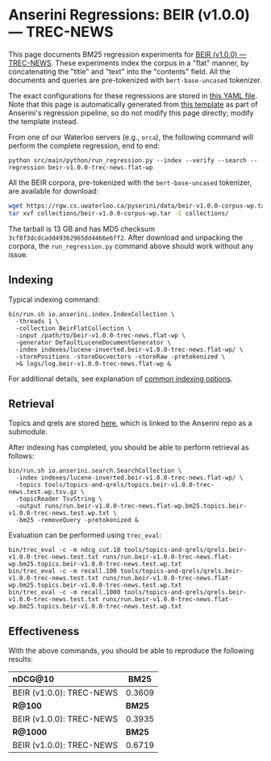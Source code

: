# Anserini Regressions: BEIR (v1.0.0) &mdash; TREC-NEWS

This page documents BM25 regression experiments for [BEIR (v1.0.0) &mdash; TREC-NEWS](http://beir.ai/).
These experiments index the corpus in a "flat" manner, by concatenating the "title" and "text" into the "contents" field.
All the documents and queries are pre-tokenized with `bert-base-uncased` tokenizer.

The exact configurations for these regressions are stored in [this YAML file](../../src/main/resources/regression/beir-v1.0.0-trec-news.flat-wp.yaml).
Note that this page is automatically generated from [this template](../../src/main/resources/docgen/templates/beir-v1.0.0-trec-news.flat-wp.template) as part of Anserini's regression pipeline, so do not modify this page directly; modify the template instead.

From one of our Waterloo servers (e.g., `orca`), the following command will perform the complete regression, end to end:

```
python src/main/python/run_regression.py --index --verify --search --regression beir-v1.0.0-trec-news.flat-wp
```

All the BEIR corpora, pre-tokenized with the `bert-base-uncased` tokenizer, are available for download:

```bash
wget https://rgw.cs.uwaterloo.ca/pyserini/data/beir-v1.0.0-corpus-wp.tar -P collections/
tar xvf collections/beir-v1.0.0-corpus-wp.tar -C collections/
```

The tarball is 13 GB and has MD5 checksum `3cf8f3dcdcadd49362965dd4466e6ff2`.
After download and unpacking the corpora, the `run_regression.py` command above should work without any issue.

## Indexing

Typical indexing command:

```
bin/run.sh io.anserini.index.IndexCollection \
  -threads 1 \
  -collection BeirFlatCollection \
  -input /path/to/beir-v1.0.0-trec-news.flat-wp \
  -generator DefaultLuceneDocumentGenerator \
  -index indexes/lucene-inverted.beir-v1.0.0-trec-news.flat-wp/ \
  -storePositions -storeDocvectors -storeRaw -pretokenized \
  >& logs/log.beir-v1.0.0-trec-news.flat-wp &
```

For additional details, see explanation of [common indexing options](../../docs/common-indexing-options.md).

## Retrieval

Topics and qrels are stored [here](https://github.com/castorini/anserini-tools/tree/master/topics-and-qrels), which is linked to the Anserini repo as a submodule.

After indexing has completed, you should be able to perform retrieval as follows:

```
bin/run.sh io.anserini.search.SearchCollection \
  -index indexes/lucene-inverted.beir-v1.0.0-trec-news.flat-wp/ \
  -topics tools/topics-and-qrels/topics.beir-v1.0.0-trec-news.test.wp.tsv.gz \
  -topicReader TsvString \
  -output runs/run.beir-v1.0.0-trec-news.flat-wp.bm25.topics.beir-v1.0.0-trec-news.test.wp.txt \
  -bm25 -removeQuery -pretokenized &
```

Evaluation can be performed using `trec_eval`:

```
bin/trec_eval -c -m ndcg_cut.10 tools/topics-and-qrels/qrels.beir-v1.0.0-trec-news.test.txt runs/run.beir-v1.0.0-trec-news.flat-wp.bm25.topics.beir-v1.0.0-trec-news.test.wp.txt
bin/trec_eval -c -m recall.100 tools/topics-and-qrels/qrels.beir-v1.0.0-trec-news.test.txt runs/run.beir-v1.0.0-trec-news.flat-wp.bm25.topics.beir-v1.0.0-trec-news.test.wp.txt
bin/trec_eval -c -m recall.1000 tools/topics-and-qrels/qrels.beir-v1.0.0-trec-news.test.txt runs/run.beir-v1.0.0-trec-news.flat-wp.bm25.topics.beir-v1.0.0-trec-news.test.wp.txt
```

## Effectiveness

With the above commands, you should be able to reproduce the following results:

| **nDCG@10**                                                                                                  | **BM25**  |
|:-------------------------------------------------------------------------------------------------------------|-----------|
| BEIR (v1.0.0): TREC-NEWS                                                                                     | 0.3609    |
| **R@100**                                                                                                    | **BM25**  |
| BEIR (v1.0.0): TREC-NEWS                                                                                     | 0.3935    |
| **R@1000**                                                                                                   | **BM25**  |
| BEIR (v1.0.0): TREC-NEWS                                                                                     | 0.6719    |
